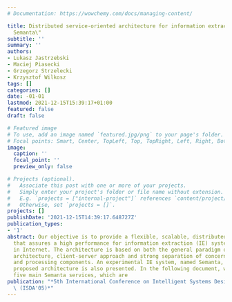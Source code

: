 ```yaml
---
# Documentation: https://wowchemy.com/docs/managing-content/

title: Distributed service-oriented architecture for information extraction system\"
  Semanta\"
subtitle: ''
summary: ''
authors:
- Lukasz Jastrzebski
- Maciej Piasecki
- Grzegorz Strzelecki
- Krzysztof Wilkosz
tags: []
categories: []
date: -01-01
lastmod: 2021-12-15T15:39:17+01:00
featured: false
draft: false

# Featured image
# To use, add an image named `featured.jpg/png` to your page's folder.
# Focal points: Smart, Center, TopLeft, Top, TopRight, Left, Right, BottomLeft, Bottom, BottomRight.
image:
  caption: ''
  focal_point: ''
  preview_only: false

# Projects (optional).
#   Associate this post with one or more of your projects.
#   Simply enter your project's folder or file name without extension.
#   E.g. `projects = ["internal-project"]` references `content/project/deep-learning/index.md`.
#   Otherwise, set `projects = []`.
projects: []
publishDate: '2021-12-15T14:39:17.648727Z'
publication_types:
- '1'
abstract: Our objective is to provide a flexible, scalable, distributed architecture
  that assures a high performance for information extraction (IE) systems working
  in Internet. The architecture is based on both the general paradigm of the service-oriented
  architecture, client-server approach and strong separation of concerns between storage
  and processing components. An experimental IE system, named Semanta, utilising the
  proposed architecture is also presented. In the following document, we describe
  five main Semanta services, which are
publication: "*5th International Conference on Intelligent Systems Design and Applications\
  \ (ISDA'05)*"
---
```

